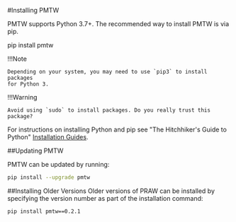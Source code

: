 #Installing PMTW

PMTW supports Python 3.7+. The recommended way to install PMTW is via pip.

pip install pmtw

!!!Note

	Depending on your system, you may need to use `pip3` to install packages 
	for Python 3.

!!!Warning

	Avoid using `sudo` to install packages. Do you really trust this package?

For instructions on installing Python and pip see "The Hitchhiker's Guide to 
Python" [Installation Guides](https://docs.python-guide.org/en/latest/starting/installation/).

##Updating PMTW

PMTW can be updated by running:

```sh
pip install --upgrade pmtw
```

##Installing Older Versions
Older versions of PRAW can be installed by specifying the version number as 
part of the installation command:

```
pip install pmtw==0.2.1
```